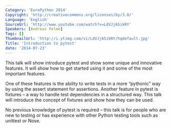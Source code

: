```yaml
---
Category: 'EuroPython 2014'
Copyright: 'http://creativecommons.org/licenses/by/3.0/'
Language: 'English'
SourceUrl: 'http://www.youtube.com/watch?v=LdVJj65ikRY'
Speakers: [Andreas Pelme]
Tags: []
ThumbnailUrl: 'http://i.ytimg.com/vi/LdVJj65ikRY/hqdefault.jpg'
Title: 'Introduction to pytest'
date: '2014-07-23'
---
```

This talk will show introduce pytest and show some unique and innovative features. It will show how to get started using it and some of the most important features.

One of these features is the ability to write tests in a more “pythonic” way by using the assert statement for assertions. Another feature in pytest is fixtures – a way to handle test dependencies in a structured way. This talk will introduce the concept of fixtures and show how they can be used.

No previous knowledge of pytest is required – this talk is for people who are new to testing or has experience with other Python testing tools such as unittest or Nose.